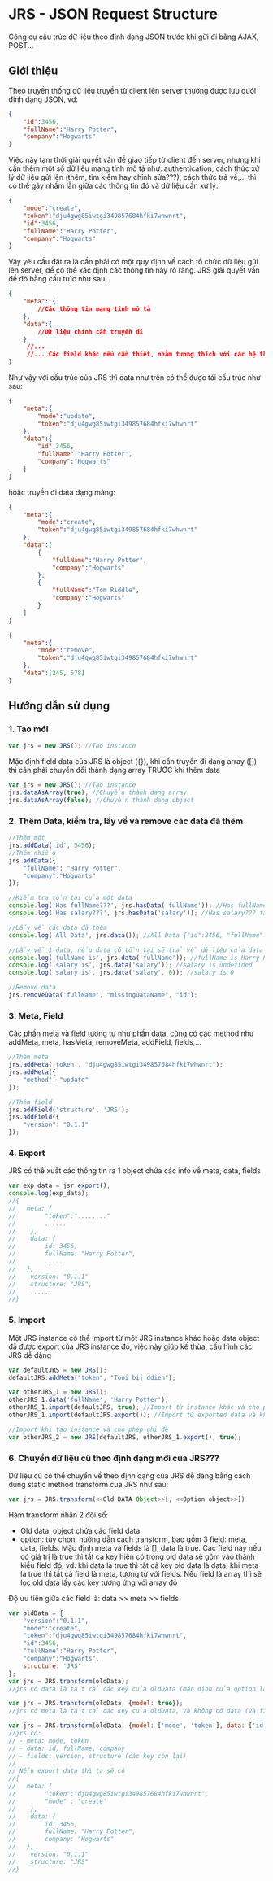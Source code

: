 JRS - JSON Request Structure
============================

Công cụ cấu trúc dữ liệu theo định dạng JSON trước khi gửi đi bằng AJAX, POST...

## Giới thiệu


Theo truyền thống dữ liệu truyền từ client lên server thường được lưu dưới định dạng JSON, vd:

```json
{
    "id":3456,
    "fullName":"Harry Potter",
    "company":"Hogwarts"   
}
```

Việc này tạm thời giải quyết vấn đề giao tiếp từ client đến server, nhưng khi cần thêm một số dữ liệu mang tính mô tả như:
authentication,  cách thức xử lý dữ liệu gửi lên (thêm, tìm kiếm hay chỉnh sửa???), cách thức trả về,... thì có thể gây
nhầm lẫn giữa các thông tin đó và dữ liệu cần xử lý:

```json
{
    "mode":"create",
    "token":"dju4gwg85iwtgi349857684hfki7whwnrt",
    "id":3456,
    "fullName":"Harry Potter",
    "company":"Hogwarts"   
}
```
Vậy yêu cầu đặt ra là cần phải có một quy định về cách tổ chức dữ liệu gửi lên server, để có thể xác định các thông tin này rõ ràng.
JRS giải quyết vấn đề đó bằng cấu trúc như sau:

```json
{
    "meta": {
        //Các thông tin mang tính mô tả
    }, 
    "data":{
        //Dữ liệu chính cần truyền đi
    }
     //...
     //... Các field khác nếu cần thiết, nhằm tương thích với các hệ thống mà không thể thay đổi hay các thông tin khác
}
```

Như vậy với cấu trúc của JRS thì data như trên có thể được tái cấu trúc như sau:

```json
{
    "meta":{
        "mode":"update",
        "token":"dju4gwg85iwtgi349857684hfki7whwnrt"
    },
    "data":{
        "id":3456,
        "fullName":"Harry Potter",
        "company":"Hogwarts"   
    }
}
```
hoặc truyền đi data dạng mảng:

```json
{
    "meta":{
        "mode":"create",
        "token":"dju4gwg85iwtgi349857684hfki7whwnrt"
    },
    "data":[
        {
            "fullName":"Harry Potter",
            "company":"Hogwarts"   
        },
        {
            "fullName":"Tom Riddle",
            "company":"Hogwarts"   
        }
    ]
}
```

```json
{
    "meta":{
        "mode":"remove",
        "token":"dju4gwg85iwtgi349857684hfki7whwnrt"
    },
    "data":[245, 578]
}
```
## Hướng dẫn sử dụng
### 1. Tạo mới
```js
var jrs = new JRS(); //Tạo instance
```
Mặc định field data của JRS là object ({}), khi cần truyền đi dạng array ([]) thì cần phải chuyển đổi thành dạng array TRƯỚC khi thêm data
```js
var jrs = new JRS(); //Tạo instance
jrs.dataAsArray(true); //Chuyển thành dạng array
jrs.dataAsArray(false); //Chuyển thành dạng object
```

### 2. Thêm Data, kiểm tra, lấy về và remove các data đã thêm
```js
//Thêm một
jrs.addData('id', 3456); 
//Thêm nhiều
jrs.addData({
    "fullName": "Harry Potter",
    "company":"Hogwarts"
});

//Kiểm tra tồn tại của một data
console.log('Has fullName???', jrs.hasData('fullName')); //Has fullName??? true
console.log('Has salary???', jrs.hasData('salary')); //Has salary??? false

//Lấy về các data đã thêm
console.log('All Data', jrs.data()); //All Data {"id":3456, "fullName":"Harry Potter", "company":"Hogwarts"}

//Lấy về 1 data, nếu data có tồn tại sẽ trả về dữ liệu của data đó, không thì trả về giá trị mặc định (tùy chọn, mặc định là undefined)
console.log('fullName is', jrs.data('fullName')); //fullName is Harry Potter
console.log('salary is', jrs.data('salary')); //salary is undefined
console.log('salary is', jrs.data('salary', 0)); //salary is 0

//Remove data
jrs.removeData('fullName', "missingDataName", "id");
```

### 3. Meta, Field
Các phần meta và field tương tự như phần data, cũng có các method như addMeta, meta, hasMeta, removeMeta, addField, fields,...
```js
//Thêm meta
jrs.addMeta('token', "dju4gwg85iwtgi349857684hfki7whwnrt");
jrs.addMeta({
    "method": "update"
});

//Thêm field
jrs.addField('structure', 'JRS');
jrs.addField({
    "version": "0.1.1"
});
```
### 4. Export
JRS có thể xuất các thông tin ra 1 object chứa các info về meta, data, fields

```js
var exp_data = jsr.export();
console.log(exp_data); 
//{
//   meta: {
//        "token":"........"
//        ......
//    },
//    data: {
//        id: 3456,
//        fullName: "Harry Potter",
//        .....
//   },
//    version: "0.1.1"
//    structure: "JRS",
//    ......
//}
```

### 5. Import
Một JRS instance có thể import từ một JRS instance khác hoặc data object đã được export của JRS instance đó, việc này giúp kế thừa, cấu hình các JRS dễ dàng

```js
var defaultJRS = new JRS();
defaultJRS.addMeta("token", "Tooi bij ddien");

var otherJRS_1 = new JRS();
otherJRS_1.data('fullName', 'Harry Potter');
otherJRS_1.import(defaultJRS, true); //Import từ instance khác và cho phép ghi đè
otherJRS_1.import(defaultJRS.export()); //Import từ exported data và không cho phép ghi đè

//Import khi tạo instance và cho phép ghi đè
var otherJRS_2 = new JRS(defaultJRS, otherJRS_1.export(), true);
```

### 6. Chuyển dữ liệu cũ theo định dạng mới của JRS???
Dữ liệu cũ có thể chuyển về theo định dạng của JRS dễ dàng bằng cách dùng static method transform của JRS như sau:

```js
var jrs = JRS.transform(<<Old DATA Object>>[, <<Option object>>])
```
Hàm transform nhận 2 đối số:
* Old data: object chứa các field data
* option: tùy chọn, hướng dẫn cách transform, bao gồm 3 field: meta, data, fields. Mặc định meta và fields là [], data là true. Các field này nếu có giá trị là true thì tất cả key hiện có trong old data sẽ gôm vào thành kiểu field đó, vd: khi data là true thì tất cả key old data là data, khi meta là true thì tất cả field là meta, tương tự với fields. Nếu field là array thì sẽ lọc old data lấy các key tương ứng với array đó

Độ ưu tiên giữa các field là: data >> meta >> fields

```js
var oldData = {
    "version":"0.1.1",
    "mode":"create",
    "token":"dju4gwg85iwtgi349857684hfki7whwnrt",
    "id":3456,
    "fullName":"Harry Potter",
    "company":"Hogwarts",
    structure: 'JRS'
};
var jrs = JRS.transform(oldData);
//jrs có data là tất cả các key của oldData (mặc định của option là data = true)

var jrs = JRS.transform(oldData, {model: true});
//jrs có meta là tất cả các key của oldData, và không có data (và fields) vì model đã lấy hết key của oldData

var jrs = JRS.transform(oldData, {model: ['mode', 'token'], data: ['id', 'fullName', 'company'], fields: true});
//jrs có:
// - meta: mode, token
// - data: id, fullName, company
// - fields: version, structure (các key còn lại)
//
// Nếu export data thì ta sẽ có
//{
//   meta: {
//        "token":"dju4gwg85iwtgi349857684hfki7whwnrt",
//        "mode" : 'create'
//    },
//    data: {
//        id: 3456,
//        fullName: "Harry Potter",
//        company: "Hogwarts"
//   },
//    version: "0.1.1"
//    structure: "JRS"
//}
```
